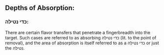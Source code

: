 ## Depths of Absorption:
### כדי נטילה:
There are certain flavor transfers that penetrate a fingerbreadth into the target. Such cases are referred to as absorbing כדי נטילה (lit. to the point of removal), and the area of absorption is itself referred to as a כדי נטילה or just the נטילה.